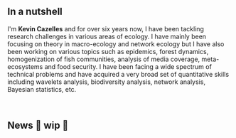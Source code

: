 ## In a nutshell

I'm **Kevin Cazelles** and for over six years now, I have been tackling research
challenges in various areas of ecology. I have mainly been focusing on theory in
macro-ecology and network ecology but I have also been working on various topics
such as epidemics, forest dynamics, homogenization of fish communities, analysis
of media coverage, meta-ecosystems and food security. I have been facing a wide
spectrum of technical problems and have acquired a very broad set of
quantitative skills including wavelets analysis, biodiversity analysis, network
analysis, Bayesian statistics, etc.




<br>

## News :construction: wip :construction:


